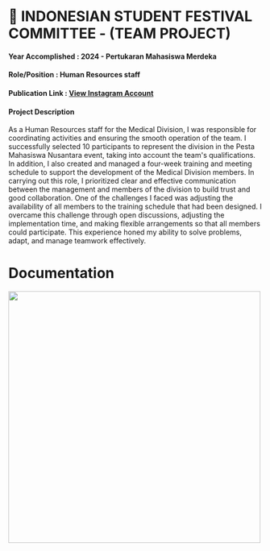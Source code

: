 # 📱 INDONESIAN STUDENT FESTIVAL COMMITTEE - (TEAM PROJECT)
#### Year Accomplished : 2024 - Pertukaran Mahasiswa Merdeka
#### Role/Position : Human Resources staff
#### Publication Link : [View Instagram Account](https://www.instagram.com/p/C7VlCBFSKmJ/?igsh=cHV0ZjB1bXBncnln)
#### Project Description 
As a Human Resources staff for the Medical Division, I was responsible for coordinating activities and ensuring the smooth operation of the team. I successfully selected 10 participants to represent the division in the Pesta Mahasiswa Nusantara event, taking into account the team's qualifications. In addition, I also created and managed a four-week training and meeting schedule to support the development of the Medical Division members. In carrying out this role, I prioritized clear and effective communication between the management and members of the division to build trust and good collaboration. One of the challenges I faced was adjusting the availability of all members to the training schedule that had been designed. I overcame this challenge through open discussions, adjusting the implementation time, and making flexible arrangements so that all members could participate. This experience honed my ability to solve problems, adapt, and manage teamwork effectively.
# Documentation
<img src="assets/sosial_media1.png" width="500"/>
